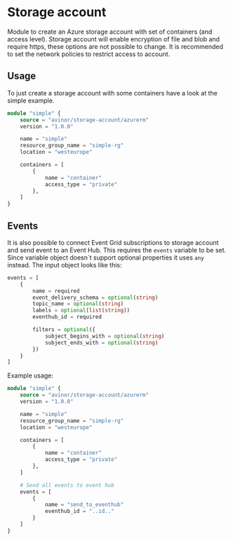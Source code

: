 # Storage account

Module to create an Azure storage account with set of containers (and access level). Storage account will enable encryption of file and blob and require https, these options are not possible to change. It is recommended to set the network policies to restrict access to account.

## Usage

To just create a storage account with some containers have a look at the simple example.

```terraform
module "simple" {
    source = "avinor/storage-account/azurerm"
    version = "1.0.0"

    name = "simple"
    resource_group_name = "simple-rg"
    location = "westeurope"

    containers = [
        {
            name = "container"
            access_type = "private"
        },
    ]
}
```

## Events

It is also possible to connect Event Grid subscriptions to storage account and send event to an Event Hub. This requires the `events` variable to be set. Since variable object doesn´t support optional properties it uses `any` instead. The input object looks like this:

```terraform
events = [
    {
        name = required
        event_delivery_schema = optional(string)
        topic_name = optional(string)
        labels = optional(list(string))
        eventhub_id = required

        filters = optional({
            subject_begins_with = optional(string)
            subject_ends_with = optional(string)
        })
    }
]
```

Example usage:

```terraform
module "simple" {
    source = "avinor/storage-account/azurerm"
    version = "1.0.0"

    name = "simple"
    resource_group_name = "simple-rg"
    location = "westeurope"

    containers = [
        {
            name = "container"
            access_type = "private"
        },
    ]

    # Send all events to event hub
    events = [
        {
            name = "send_to_eventhub"
            eventhub_id = "..id.."
        }
    ]
}
```